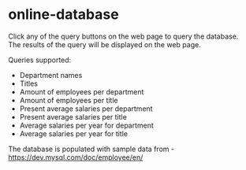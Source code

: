# online-database

Click any of the query buttons on the web page to query the database.  
The results of the query will be displayed on the web page.

Queries supported:
* Department names
* Titles
* Amount of employees per department
* Amount of employees per title
* Present average salaries per department
* Present average salaries per title
* Average salaries per year for department
* Average salaries per year for title

The database is populated with sample data from - https://dev.mysql.com/doc/employee/en/